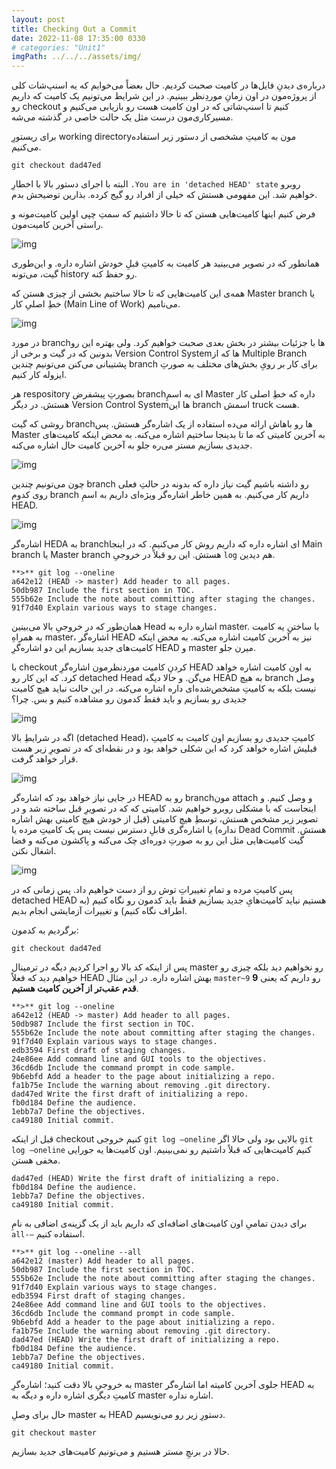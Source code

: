 ```yaml
---
layout: post
title: Checking Out a Commit
date: 2022-11-08 17:35:00 0330
# categories: "Unit1"
imgPath: ../../../assets/img/
---
```


درباره‌ی دیدنِ فایل‌ها در کامیت صحبت کردیم. حال بعضاً می‌خوایم که یه اسنپ‌شات کلی از پروژه‌مون در اون زمانِ موردِنظر ببینیم. در این شرایط می‌تونیم یک کامیت که داریم رو checkout کنیم تا اسنپ‌شاتی که در اون کامیت هست رو بازیابی می‌کنیم و مسیر‌کاری‌مون درست مثل یک حالت خاصی در گذشته می‌شه.

برای ریستورِ working directoryمون به کامیتِ مشخصی از دستور زیر استفاده می‌کنیم.

```
git checkout dad47ed
```

البته با اجرای دستور بالا با اخطارِ `.You are in 'detached HEAD' state` روبرو خواهیم شد. این مفهومی هستش که خیلی از افراد رو گیج کرده. بذارین توضیحش بدم.

فرض کنیم اینها کامیت‌هایی هستن که تا حالا داشتیم که سمتِ چپی اولین کامیت‌مونه و راستی آخرین کامیت‌مون.

![img](../../../assets/img/Checking-Out-a-Commit-1.png#center)

همانطور که در تصویر می‌بینید هر کامیت به کامیتِ قبلِ خودش اشاره داره. و این‌طوری گیت، می‌تونه history رو حفظ کنه.

همه‌ی این کامیت‌هایی که تا حالا ساختیم بخشی از چیزی هستن که Master branch یا خطِ اصلیِ کار (Main Line of Work) می‌نامیم.

![img](../../../assets/img/Checking-Out-a-Commit-2.png#center)

در مورد branchها با جزئیات بیشتر در بخش بعدی صحبت خواهیم کرد. ولی بهتره این رو بدونین که در گیت و  برخی از Version Control Systemها که از Multiple Branch پشتیبانی می‌کنن می‌تونیم چندین branch برای کار بر رویِ بخش‌های مختلف به صورتِ ایزوله کار کنیم.

هر respository بصورتِ پیشفرض branchای به اسمِ Master داره که خطِ اصلی کار هستش. در دیگر Version Control Systemها این branch اسمش truck هست.

روشی که گیت branchها رو باهاش ارائه می‌ده استفاده از یک اشاره‌گر هستش. پس Master به آخرین کامیتی که ما تا بدینجا ساختیم اشاره می‌کنه. به محض اینکه کامیت‌های جدیدی بسازیم مستر می‌ره جلو به آخرین کامیت حال اشاره می‌کنه.

![img](../../../assets/img/Checking-Out-a-Commit-3.gif#center)

چون می‌تونیم چندین branch رو داشته باشیم گیت نیاز داره که بدونه در حالتِ فعلی روی کدوم branch داریم کار می‌کنیم. به همین خاطر اشاره‌گر ویژه‌ای داریم به اسمِ HEAD.

![img](../../../assets/img/Checking-Out-a-Commit-4.png#center)

اشاره‌گر HEDA به branchای اشاره داره که داریم روش کار می‌کنیم. که در اینجا Main branch یا Master branch هستش. این رو قبلاً در خروجی‌ِ `log` هم دیدین.

```
**>** git log --oneline
a642e12 (HEAD -> master) Add header to all pages.
50db987 Include the first section in TOC.
555b62e Include the note about committing after staging the changes.
91f7d40 Explain various ways to stage changes.
```

همان‌طور که در خروجیِ بالا می‌بینین Head اشاره داره به master. با ساختنِ یه کامیت به همراهِ master،‌ اشاره‌گر HEAD نیز به آخرین کامیت اشاره می‌کنه. به محض اینکه کامیت‌های جدید بسازیم این دو اشاره‌گرِ HEAD و master میرن جلو.

با checkout کردنِ کامیت‌ مورد‌نظرمون اشاره‌گرِ HEAD به اون کامیت اشاره خواهد کرد. که این کار رو detached Head می‌گن. و حالا دیگه HEAD به هیچ branch وصل نیست بلکه به کامیتِ مشخص‌شده‌ای داره اشاره می‌کنه. در این حالت نباید هیچ کامیت جدیدی رو بسازیم و باید فقط کدمون رو مشاهده کنیم و بس. چرا؟

![img](../../../assets/img/Checking-Out-a-Commit-5.png#center)

اگه در شرایطِ بالا (detached Head)، کامیتِ جدیدی رو بسازیم اون کامیت به کامیتِ قبلیش اشاره خواهد کرد که این شکلی خواهد بود و در نقطه‌ای که در تصویرِ زیر هست قرار خواهد گرفت.

![img](../../../assets/img/Checking-Out-a-Commit-6.png#center)

در جایی نیاز خواهد بود که اشاره‌گر HEAD رو به branchمون attach و وصل کنیم. و اینجاست که با مشکلی روبرو خواهیم شد. کامیتی که که در تصویرِ قبل ساخته شد و در تصویر زیر مشخص هستش، توسطِ هیچ کامیتی (قبل از خودش هیچ کامیتی بهش اشاره نداره) یا اشاره‌گری قابلِ دسترس نیست پس یک کامیتِ مرده یا Dead Commit هستش. گیت کامیت‌هایی مثل این رو به صورتِ دوره‌ای چک می‌کنه و پاکشون می‌کنه و فضا اشغال نکنن.

![img](../../../assets/img/Checking-Out-a-Commit-7.png#center)

پس کامیتِ مرده و تمامِ تغییراتِ توش رو از دست خواهیم داد. پس زمانی که در detached HEAD هستیم نباید  کامیت‌هایِ جدید بسازیم فقط باید کدمون رو نگاه کنیم (به اطراف نگاه کنیم) و تغییرات آزمایشی انجام بدیم.

برگردیم به کدمون:

```
git checkout dad47ed
```

پس از اینکه کد بالا رو اجرا کردیم دیگه در ترمینال master رو نخواهیم دید بلکه چیزی رو خواهیم دید که فعلاً HEAD بهش اشاره داره. در این مثال `master~9` رو داریم که یعنی **9 قدم عقب‌تر از آخرین کامیت هستیم**.

```
**>** git log --oneline
a642e12 (HEAD -> master) Add header to all pages.
50db987 Include the first section in TOC.
555b62e Include the note about committing after staging the changes.
91f7d40 Explain various ways to stage changes.
edb3594 First draft of staging changes.
24e86ee Add command line and GUI tools to the objectives.
36cd6db Include the command prompt in code sample.
9b6ebfd Add a header to the page about initializing a repo.
fa1b75e Include the warning about removing .git directory.
dad47ed Write the first draft of initializing a repo.
fb0d184 Define the audience.
1ebb7a7 Define the objectives.
ca49180 Initial commit.
```

قبل از اینکه checkout کنیم خروجی `git log —oneline` بالایی بود ولی حالا اگر `git log —oneline` کنیم کامیت‌هایی که قبلاً داشتیم رو نمی‌بینیم. اون کامیت‌ها یه جورایی مخفی هستن.

```
dad47ed (HEAD) Write the first draft of initializing a repo.
fb0d184 Define the audience.
1ebb7a7 Define the objectives.
ca49180 Initial commit.
```

برای دیدن تمامیِ اون کامیت‌های اضافه‌ای که داریم باید از یک گزینه‌ی اضافی به نامِ `all-—` استفاده کنیم.

```
**>** git log --oneline --all
a642e12 (master) Add header to all pages.
50db987 Include the first section in TOC.
555b62e Include the note about committing after staging the changes.
91f7d40 Explain various ways to stage changes.
edb3594 First draft of staging changes.
24e86ee Add command line and GUI tools to the objectives.
36cd6db Include the command prompt in code sample.
9b6ebfd Add a header to the page about initializing a repo.
fa1b75e Include the warning about removing .git directory.
dad47ed (HEAD) Write the first draft of initializing a repo.
fb0d184 Define the audience.
1ebb7a7 Define the objectives.
ca49180 Initial commit.
```

به خروجیِ بالا دقت کنید؛ اشاره‌گرِ master جلوی آخرین کامیته اما اشاره‌گر HEAD به کامیتِ دیگری اشاره داره و دیگه به master اشاره نداره.

حال برای وصلِ master به HEAD دستورِ زیر رو می‌نویسیم.

```
git checkout master
```

حالا در برنچِ مستر هستیم و می‌تونیم کامیت‌های جدید بسازیم.
